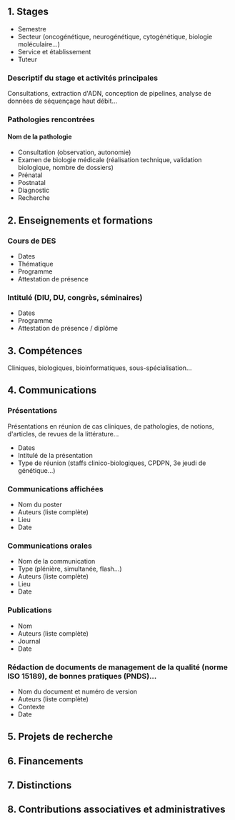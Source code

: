 ## 1. Stages
- Semestre
- Secteur (oncogénétique, neurogénétique, cytogénétique, biologie moléculaire...)
- Service et établissement
- Tuteur

### Descriptif du stage et activités principales
Consultations, extraction d'ADN, conception de pipelines, analyse de données de séquençage haut débit...

### Pathologies rencontrées
#### Nom de la pathologie
- Consultation (observation, autonomie)
- Examen de biologie médicale (réalisation technique, validation biologique, nombre de dossiers)
- Prénatal
- Postnatal
- Diagnostic
- Recherche

## 2. Enseignements et formations
### Cours de DES
- Dates
- Thématique
- Programme
- Attestation de présence

### Intitulé (DIU, DU, congrès, séminaires)
- Dates
- Programme
- Attestation de présence / diplôme

## 3. Compétences
Cliniques, biologiques, bioinformatiques, sous-spécialisation...

## 4. Communications

### Présentations
Présentations en réunion de cas cliniques, de pathologies, de notions, d'articles, de revues de la littérature...
- Dates
- Intitulé de la présentation
- Type de réunion (staffs clinico-biologiques, CPDPN, 3e jeudi de génétique...)

### Communications affichées
- Nom du poster
- Auteurs (liste complète)
- Lieu
- Date

### Communications orales
- Nom de la communication
- Type (plénière, simultanée, flash...)
- Auteurs (liste complète)
- Lieu
- Date

### Publications
- Nom
- Auteurs (liste complète)
- Journal
- Date

### Rédaction de documents de management de la qualité (norme ISO 15189), de bonnes pratiques (PNDS)...
- Nom du document et numéro de version
- Auteurs (liste complète)
- Contexte
- Date

## 5. Projets de recherche

## 6. Financements

## 7. Distinctions

## 8. Contributions associatives et administratives
